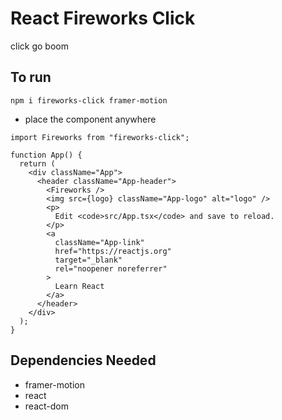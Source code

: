 # React Fireworks Click

click go boom

## To run

`npm i fireworks-click framer-motion`

- place the component anywhere

```
import Fireworks from "fireworks-click";

function App() {
  return (
    <div className="App">
      <header className="App-header">
        <Fireworks />
        <img src={logo} className="App-logo" alt="logo" />
        <p>
          Edit <code>src/App.tsx</code> and save to reload.
        </p>
        <a
          className="App-link"
          href="https://reactjs.org"
          target="_blank"
          rel="noopener noreferrer"
        >
          Learn React
        </a>
      </header>
    </div>
  );
}

```

## Dependencies Needed

- framer-motion
- react
- react-dom
